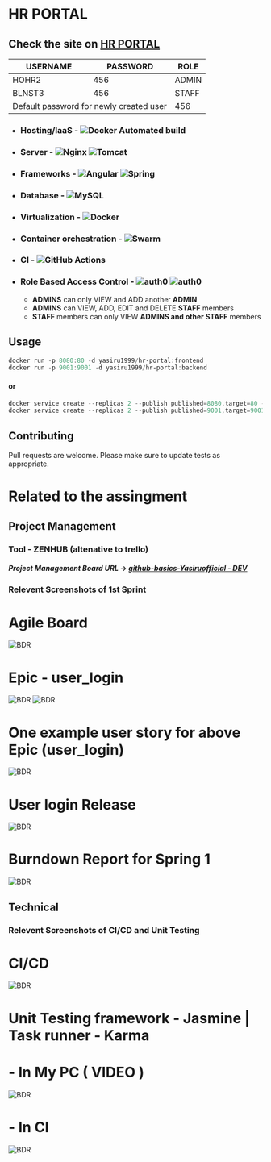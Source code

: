 # HR PORTAL 
## Check the site on [HR PORTAL](http://dev.nsbm.xyz/)

<table>
    <thead>
        <tr>
            <th>USERNAME</th>
            <th>PASSWORD</th>
            <th>ROLE</th>
        </tr>
    </thead>
    <tbody>
        <tr>
            <td>HOHR2</td>
            <td>456</td>
            <td>ADMIN</td>
        </tr>
        <tr>
            <td>BLNST3</td>
            <td>456</td>
            <td>STAFF</td>
        </tr>
        <tr>
            <td colspan=2>Default password for newly created user</td>
            <td>456</td>
        </tr>
    </tbody>
</table>


- ### Hosting/IaaS - ![Docker Automated build](https://img.shields.io/badge/Digital_Ocean-0080FF?style=flat&logo=DigitalOcean&logoColor=white) 
- ### Server - ![Nginx](https://img.shields.io/badge/nginx-%23009639.svg?style=flat&logo=nginx&logoColor=white) ![Tomcat](https://img.shields.io/badge/apache-tomcat-yellow?style=flat&logo=apache&logoColor=white)
- ### Frameworks - ![Angular](https://img.shields.io/badge/angular-%23DD0031.svg?style=flat&logo=angular&logoColor=white) ![Spring](https://img.shields.io/badge/spring_boot-%236DB33F.svg?style=flat&logo=spring&logoColor=white) 
- ### Database - ![MySQL](https://img.shields.io/badge/AWS-RDS-yellow?style=flat&logo=rds&logoColor=white)
- ### Virtualization - ![Docker](https://img.shields.io/badge/docker-%230db7ed.svg?style=flat&logo=docker&logoColor=white)
- ### Container orchestration - ![Swarm](https://img.shields.io/badge/docker%20-swarm-blue?style=flat&logo=docker&logoColor=white)
- ### CI - ![GitHub Actions](https://img.shields.io/badge/githubactions-%232671E5.svg?style=flat&logo=githubactions&logoColor=white)
- ### Role Based Access Control - ![auth0](https://img.shields.io/badge/spring-security-green?style=flat&logo=spring&logoColor=white)  ![auth0](https://img.shields.io/badge/Auth0-JWT-yellowgreen?style=flat&logo=auth0&logoColor=white)
  - **ADMINS** can only VIEW and ADD another **ADMIN**
  - **ADMINS** can VIEW, ADD, EDIT and DELETE **STAFF** members
  - **STAFF** members can only VIEW **ADMINS and other STAFF** members




## Usage

```powershell
docker run -p 8080:80 -d yasiru1999/hr-portal:frontend
docker run -p 9001:9001 -d yasiru1999/hr-portal:backend
```
#### or

```powershell
docker service create --replicas 2 --publish published=8080,target=80 --name="frontendservice" yasiru1999/hr-portal:frontend
docker service create --replicas 2 --publish published=9001,target=9001 --name="backendservice" yasiru1999/hr-portal:backend
```

## Contributing
Pull requests are welcome.
Please make sure to update tests as appropriate.


# Related to the assingment

## Project Management 
### Tool - ZENHUB (altenative to trello)
##### Project Management Board URL -> [github-basics-Yasiruofficial - DEV](https://app.zenhub.com/workspaces/nsbm-spm-2021---dev-612ddc9995710600125b61fc/board)
### Relevent Screenshots of 1st Sprint

# Agile Board
![BDR](https://github.com/NSBM-SPM-2021/github-basics-Yasiruofficial/blob/dev/Screenshots/boarde.PNG)
# Epic - user_login
![BDR](https://github.com/NSBM-SPM-2021/github-basics-Yasiruofficial/blob/dev/Screenshots/epice.png)
![BDR](https://github.com/NSBM-SPM-2021/github-basics-Yasiruofficial/blob/dev/Screenshots/epic2e.png)
# One example user story for above Epic (user_login)
![BDR](https://github.com/NSBM-SPM-2021/github-basics-Yasiruofficial/blob/dev/Screenshots/use.png)
# User login Release
![BDR](https://github.com/NSBM-SPM-2021/github-basics-Yasiruofficial/blob/dev/Screenshots/ulr.PNG)
# Burndown Report for Spring 1
![BDR](https://github.com/NSBM-SPM-2021/github-basics-Yasiruofficial/blob/dev/Screenshots/bdr.PNG)

## Technical
### Relevent Screenshots of CI/CD and Unit Testing
# CI/CD
![BDR](https://github.com/NSBM-SPM-2021/github-basics-Yasiruofficial/blob/dev/Screenshots/pipeline.PNG)
# Unit Testing framework - Jasmine | Task runner - Karma
# - In My PC ( VIDEO )
![BDR](https://github.com/NSBM-SPM-2021/github-basics-Yasiruofficial/blob/dev/Screenshots/testpc.gif)
# - In CI
![BDR](https://github.com/NSBM-SPM-2021/github-basics-Yasiruofficial/blob/dev/Screenshots/testgit.PNG)





